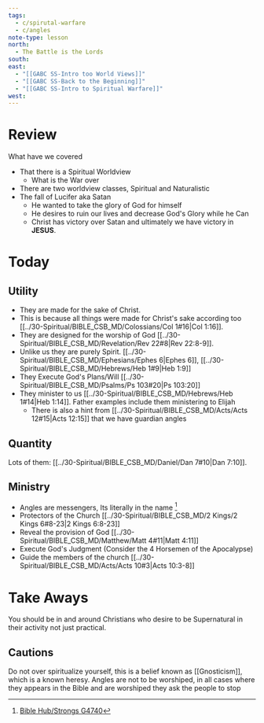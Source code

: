 ```yaml
---
tags:
  - c/spirutal-warfare
  - c/angles
note-type: lesson
north:
  - The Battle is the Lords
south: 
east:
  - "[[GABC SS-Intro too World Views]]"
  - "[[GABC SS-Back to the Beginning]]"
  - "[[GABC SS-Intro to Spiritual Warfare]]"
west:
---
```

# Review
What have we covered
- That there is a Spiritual Worldview
    - What is the War over
- There are two worldview classes, Spiritual and Naturalistic
- The fall of Lucifer aka Satan
    - He wanted to take the glory of God for himself
    - He desires to ruin our lives and decrease God's Glory while he Can
    - Christ has victory over Satan and ultimately we have victory in **JESUS**.


# Today

## Utility

- They are made for the sake of Christ.
- This is because all things were made for Christ's sake according too [[../30-Spiritual/BIBLE_CSB_MD/Colossians/Col 1#16|Col 1:16]].
- They are designed for the worship of God [[../30-Spiritual/BIBLE_CSB_MD/Revelation/Rev 22#8|Rev 22:8-9]].
- Unlike us they are purely Spirit. [[../30-Spiritual/BIBLE_CSB_MD/Ephesians/Ephes 6|Ephes 6]], [[../30-Spiritual/BIBLE_CSB_MD/Hebrews/Heb 1#9|Heb 1:9]]
- They Execute God's Plans/Will [[../30-Spiritual/BIBLE_CSB_MD/Psalms/Ps 103#20|Ps 103:20]]
- They minister to us [[../30-Spiritual/BIBLE_CSB_MD/Hebrews/Heb 1#14|Heb 1:14]]. Father examples include them ministering to Elijah
    - There is also a hint from [[../30-Spiritual/BIBLE_CSB_MD/Acts/Acts 12#15|Acts 12:15]] that we have guardian angles
## Quantity
Lots of them: [[../30-Spiritual/BIBLE_CSB_MD/Daniel/Dan 7#10|Dan 7:10]]. 

## Ministry
- Angles are messengers, Its literally in the name [^1]
 - Protectors of the Church [[../30-Spiritual/BIBLE_CSB_MD/2 Kings/2 Kings 6#8-23|2 Kings 6:8-23]]
 - Reveal the provision of God [[../30-Spiritual/BIBLE_CSB_MD/Matthew/Matt 4#11|Matt 4:11]]
 - Execute God's Judgment (Consider the 4 Horsemen of the Apocalypse)
 - Guide the members of the church  [[../30-Spiritual/BIBLE_CSB_MD/Acts/Acts 10#3|Acts 10:3-8]]


# Take Aways

You should be in and around Christians who desire to be Supernatural in their activity not just practical.

## Cautions
Do not over spiritualize yourself, this is a belief known as [[Gnosticism]], which is a known heresy.
Angles are not to be worshiped, in all cases where they appears in the Bible and are worshiped they ask the people to stop


[^1]: [Bible Hub/Strongs G4740](https://biblehub.com/hebrew/4740.htm)